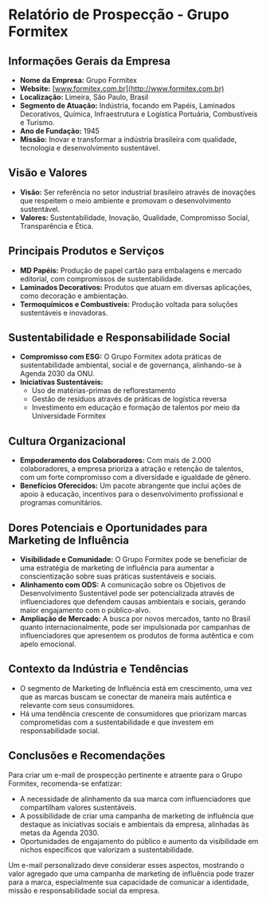 # Relatório de Prospecção - Grupo Formitex

## Informações Gerais da Empresa
- **Nome da Empresa:** Grupo Formitex
- **Website:** [www.formitex.com.br](http://www.formitex.com.br)
- **Localização:** Limeira, São Paulo, Brasil
- **Segmento de Atuação:** Indústria, focando em Papéis, Laminados Decorativos, Química, Infraestrutura e Logística Portuária, Combustíveis e Turismo.
- **Ano de Fundação:** 1945
- **Missão:** Inovar e transformar a indústria brasileira com qualidade, tecnologia e desenvolvimento sustentável.

## Visão e Valores
- **Visão:** Ser referência no setor industrial brasileiro através de inovações que respeitem o meio ambiente e promovam o desenvolvimento sustentável.
- **Valores:** Sustentabilidade, Inovação, Qualidade, Compromisso Social, Transparência e Ética.

## Principais Produtos e Serviços
- **MD Papéis:** Produção de papel cartão para embalagens e mercado editorial, com compromissos de sustentabilidade.
- **Laminados Decorativos:** Produtos que atuam em diversas aplicações, como decoração e ambientação.
- **Termoquímicos e Combustíveis:** Produção voltada para soluções sustentáveis e inovadoras.
  
## Sustentabilidade e Responsabilidade Social
- **Compromisso com ESG:** O Grupo Formitex adota práticas de sustentabilidade ambiental, social e de governança, alinhando-se à Agenda 2030 da ONU.
- **Iniciativas Sustentáveis:**
  - Uso de matérias-primas de reflorestamento
  - Gestão de resíduos através de práticas de logística reversa
  - Investimento em educação e formação de talentos por meio da Universidade Formitex

## Cultura Organizacional
- **Empoderamento dos Colaboradores:** Com mais de 2.000 colaboradores, a empresa prioriza a atração e retenção de talentos, com um forte compromisso com a diversidade e igualdade de gênero.
- **Benefícios Oferecidos:** Um pacote abrangente que inclui ações de apoio à educação, incentivos para o desenvolvimento profissional e programas comunitários.

## Dores Potenciais e Oportunidades para Marketing de Influência
- **Visibilidade e Comunidade:** O Grupo Formitex pode se beneficiar de uma estratégia de marketing de influência para aumentar a conscientização sobre suas práticas sustentáveis e sociais.
- **Alinhamento com ODS:** A comunicação sobre os Objetivos de Desenvolvimento Sustentável pode ser potencializada através de influenciadores que defendem causas ambientais e sociais, gerando maior engajamento com o público-alvo.
- **Ampliação de Mercado:** A busca por novos mercados, tanto no Brasil quanto internacionalmente, pode ser impulsionada por campanhas de influenciadores que apresentem os produtos de forma autêntica e com apelo emocional.

## Contexto da Indústria e Tendências
- O segmento de Marketing de Influência está em crescimento, uma vez que as marcas buscam se conectar de maneira mais autêntica e relevante com seus consumidores.
- Há uma tendência crescente de consumidores que priorizam marcas comprometidas com a sustentabilidade e que investem em responsabilidade social.

## Conclusões e Recomendações
Para criar um e-mail de prospecção pertinente e atraente para o Grupo Formitex, recomenda-se enfatizar:
- A necessidade de alinhamento da sua marca com influenciadores que compartilham valores sustentáveis.
- A possibilidade de criar uma campanha de marketing de influência que destaque as iniciativas sociais e ambientais da empresa, alinhadas às metas da Agenda 2030.
- Oportunidades de engajamento do público e aumento da visibilidade em nichos específicos que valorizam a sustentabilidade.

Um e-mail personalizado deve considerar esses aspectos, mostrando o valor agregado que uma campanha de marketing de influência pode trazer para a marca, especialmente sua capacidade de comunicar a identidade, missão e responsabilidade social da empresa.